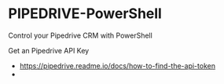# PIPEDRIVE-PowerShell
Control your Pipedrive CRM with PowerShell


Get an Pipedrive API Key
- https://pipedrive.readme.io/docs/how-to-find-the-api-token
- 
